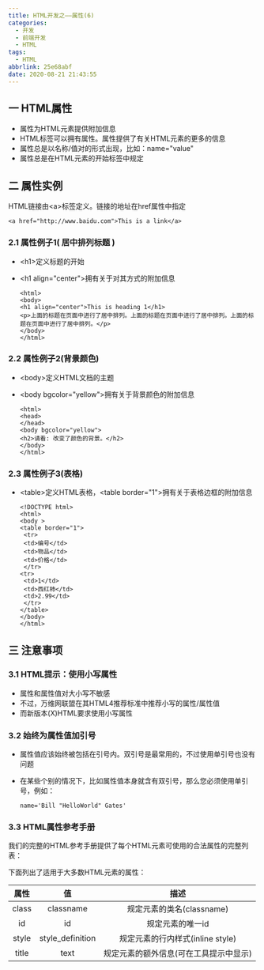 ```yaml
---
title: HTML开发之——属性(6)
categories:
  - 开发
  - 前端开发
  - HTML
tags:
  - HTML
abbrlink: 25e68abf
date: 2020-08-21 21:43:55
---
```

## 一 HTML属性

* 属性为HTML元素提供附加信息
* HTML标签可以拥有属性。属性提供了有关HTML元素的更多的信息
* 属性总是以名称/值对的形式出现，比如：name="value"
* 属性总是在HTML元素的开始标签中规定

<!--more-->

## 二 属性实例

HTML链接由\<a>标签定义。链接的地址在href属性中指定

```
<a href="http://www.baidu.com">This is a link</a>
```

### 2.1 属性例子1( 居中排列标题 )

* \<h1>定义标题的开始

* \<h1 align="center">拥有关于对其方式的附加信息

  ```
  <html>
  <body>
  <h1 align="center">This is heading 1</h1>
  <p>上面的标题在页面中进行了居中排列。上面的标题在页面中进行了居中排列。上面的标题在页面中进行了居中排列。</p>
  </body>
  </html>
  ```

### 2.2  属性例子2(背景颜色)

* \<body>定义HTML文档的主题

* \<body bgcolor="yellow">拥有关于背景颜色的附加信息

  ```
  <html>
  <head>
  </head>
  <body bgcolor="yellow">
  <h2>请看: 改变了颜色的背景。</h2>
  </body>
  </html>
  ```

### 2.3 属性例子3(表格)

* \<table>定义HTML表格，\<table border="1">拥有关于表格边框的附加信息

  ```
  <!DOCTYPE html>
  <html>
  <body >
  <table border="1">
   <tr>
   <td>编号</td>
   <td>物品</td>
   <td>价格</td>
   </tr>
  <tr>
   <td>1</td>
   <td>西红柿</td>
   <td>2.99</td>
   </tr>
  </table>
  </body>
  </html>
  ```

## 三 注意事项

### 3.1 HTML提示：使用小写属性

* 属性和属性值对大小写不敏感
* 不过，万维网联盟在其HTML4推荐标准中推荐小写的属性/属性值
* 而新版本(X)HTML要求使用小写属性

### 3.2 始终为属性值加引号

* 属性值应该始终被包括在引号内。双引号是最常用的，不过使用单引号也没有问题
* 在某些个别的情况下，比如属性值本身就含有双引号，那么您必须使用单引号，例如：

  ```
  name='Bill "HelloWorld" Gates'
  ```


### 3.3 HTML属性参考手册

我们的完整的HTML参考手册提供了每个HTML元素可使用的合法属性的完整列表：

下面列出了适用于大多数HTML元素的属性：

| 属性  |        值        |                  描述                  |
| :---: | :--------------: | :------------------------------------: |
| class |    classname     |       规定元素的类名(classname)        |
|  id   |        id        |            规定元素的唯一id            |
| style | style_definition |    规定元素的行内样式(inline style)    |
| title |       text       | 规定元素的额外信息(可在工具提示中显示) |


